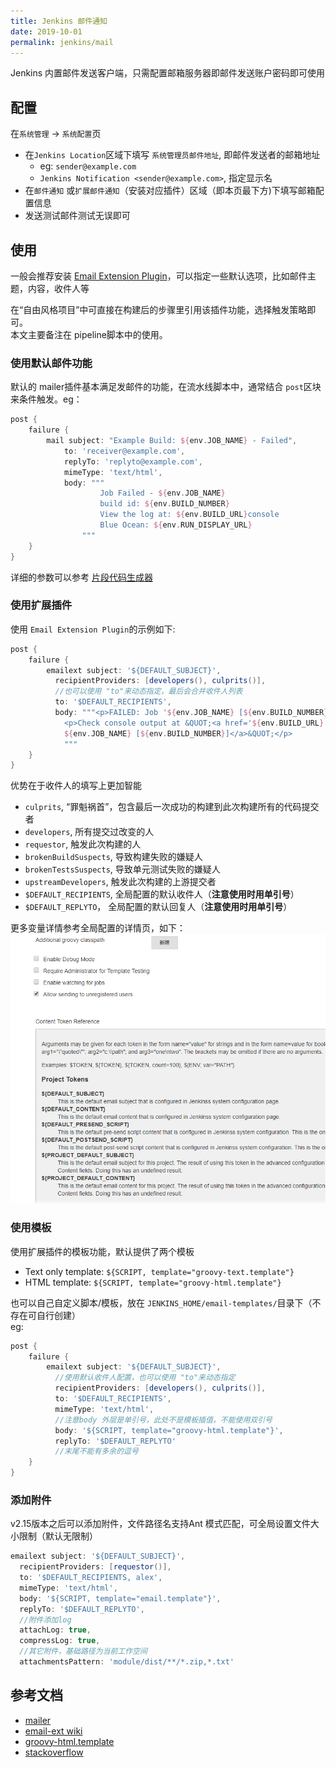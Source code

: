```yaml
---
title: Jenkins 邮件通知
date: 2019-10-01
permalink: jenkins/mail
---
```


Jenkins 内置邮件发送客户端，只需配置邮箱服务器即邮件发送账户密码即可使用
## 配置
在`系统管理` -> `系统配置`页
- 在`Jenkins Location`区域下填写 `系统管理员邮件地址`, 即邮件发送者的邮箱地址
    - eg: `sender@example.com`
    - `Jenkins Notification <sender@example.com>`, 指定显示名
- 在`邮件通知` 或`扩展邮件通知`（安装对应插件）区域（即本页最下方)下填写邮箱配置信息
- 发送测试邮件测试无误即可

## 使用
一般会推荐安装 [Email Extension Plugin](https://jenkins.io/doc/pipeline/steps/email-ext/)，可以指定一些默认选项，比如邮件主题，内容，收件人等

在“自由风格项目”中可直接在构建后的步骤里引用该插件功能，选择触发策略即可。  
本文主要备注在 pipeline脚本中的使用。

### 使用默认邮件功能
默认的 mailer插件基本满足发邮件的功能，在流水线脚本中，通常结合 `post`区块来条件触发。eg：

```groovy
post {
    failure {
        mail subject: "Example Build: ${env.JOB_NAME} - Failed", 
            to: 'receiver@example.com', 
            replyTo: 'replyto@example.com', 
            mimeType: 'text/html',
            body: """
                    Job Failed - ${env.JOB_NAME} 
                    build id: ${env.BUILD_NUMBER}
                    View the log at: ${env.BUILD_URL}console
                    Blue Ocean: ${env.RUN_DISPLAY_URL}
                """
    }
}
```
详细的参数可以参考 [片段代码生成器](/jenkins/pipeline-syntax/#代码片段生成器) 

### 使用扩展插件
使用 `Email Extension Plugin`的示例如下:
```groovy
post {
    failure {
        emailext subject: '${DEFAULT_SUBJECT}',
          recipientProviders: [developers(), culprits()], 
          //也可以使用 "to"来动态指定，最后会合并收件人列表
          to: '$DEFAULT_RECIPIENTS',
          body: """<p>FAILED: Job '${env.JOB_NAME} [${env.BUILD_NUMBER}]':</p>
            <p>Check console output at &QUOT;<a href='${env.BUILD_URL}'>
            ${env.JOB_NAME} [${env.BUILD_NUMBER}]</a>&QUOT;</p>
            """
    }
}

```
优势在于收件人的填写上更加智能
- `culprits`, “罪魁祸首”，包含最后一次成功的构建到此次构建所有的代码提交者
- `developers`, 所有提交过改变的人
- `requestor`, 触发此次构建的人
- `brokenBuildSuspects`, 导致构建失败的嫌疑人
- `brokenTestsSuspects`, 导致单元测试失败的嫌疑人
- `upstreamDevelopers`, 触发此次构建的上游提交者
- `$DEFAULT_RECIPIENTS`, 全局配置的默认收件人（**注意使用时用单引号**）
- `$DEFAULT_REPLYTO`， 全局配置的默认回复人（**注意使用时用单引号**）

更多变量详情参考全局配置的详情页，如下：
![mailext_var](./images/mailext_var.png)

### 使用模板
使用扩展插件的模板功能，默认提供了两个模板
- Text only template: `${SCRIPT, template="groovy-text.template"}`
- HTML template: `${SCRIPT, template="groovy-html.template"}`

也可以自己自定义脚本/模板，放在 `JENKINS_HOME/email-templates/`目录下（不存在可自行创建）  
eg:
```groovy
post {
    failure {
        emailext subject: '${DEFAULT_SUBJECT}',
          //使用默认收件人配置，也可以使用 "to"来动态指定
          recipientProviders: [developers(), culprits()], 
          to: '$DEFAULT_RECIPIENTS',
          mimeType: 'text/html',
          //注意body 外层是单引号，此处不是模板插值，不能使用双引号
          body: '${SCRIPT, template="groovy-html.template"}',
          replyTo: '$DEFAULT_REPLYTO'
          //末尾不能有多余的逗号
    }
}
```
### 添加附件
v2.15版本之后可以添加附件，文件路径名支持Ant 模式匹配，可全局设置文件大小限制（默认无限制）
```groovy
emailext subject: '${DEFAULT_SUBJECT}',
  recipientProviders: [requestor()], 
  to: '$DEFAULT_RECIPIENTS, alex',
  mimeType: 'text/html',
  body: '${SCRIPT, template="email.template"}',
  replyTo: '$DEFAULT_REPLYTO',
  //附件添加log
  attachLog: true,
  compressLog: true,
  //其它附件，基础路径为当前工作空间
  attachmentsPattern: 'module/dist/**/*.zip,*.txt'
```

## 参考文档
- [mailer](https://github.com/jenkinsci/mailer-plugin)
- [email-ext wiki](https://wiki.jenkins.io/display/JENKINS/Email-ext+plugin#Email-extplugin-PipelineExamples)
- [groovy-html.template](https://github.com/jenkinsci/email-ext-plugin/blob/master/src/main/resources/hudson/plugins/emailext/templates/groovy-html.template)
- [stackoverflow](https://stackoverflow.com/questions/37169100/use-jenkins-mailer-inside-pipeline-workflow/39499554#39499554)